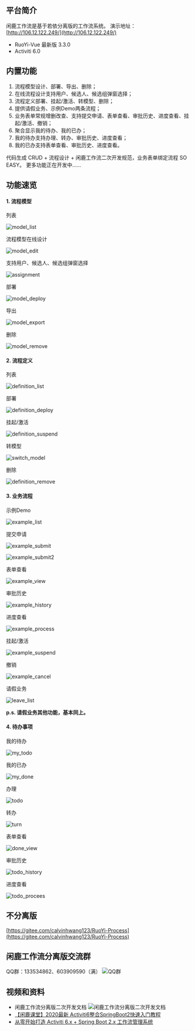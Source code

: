 ## 平台简介

闲鹿工作流是基于若依分离版的工作流系统。
演示地址：[http://106.12.122.249/](http://106.12.122.249/)

* RuoYi-Vue 最新版 3.3.0
* Activiti 6.0

## 内置功能

1. 流程模型设计、部署、导出、删除；
2. 在线流程设计支持用户、候选人、候选组弹窗选择；
3. 流程定义部署、挂起/激活、转模型、删除；
4. 提供请假业务、示例Demo两条流程；
5. 业务表单常规增删改查、支持提交申请、表单查看、审批历史、进度查看、挂起/激活、撤销；
6. 聚合显示我的待办、我的已办；
7. 我的待办支持办理、转办、审批历史、进度查看；
8. 我的已办支持表单查看、审批历史、进度查看。
    
代码生成 CRUD + 流程设计 + 闲鹿工作流二次开发规范，业务表单绑定流程 SO EASY。
更多功能正在开发中……

## 功能速览

#### 1. 流程模型

列表

![model_list](screenshot/model_list.png)



流程模型在线设计

![model_edit](screenshot/model_edit.png)



支持用户、候选人、候选组弹窗选择

![assignment](screenshot/assignment.png)



部署

![model_deploy](screenshot/model_deploy.png)



导出

![model_export](screenshot/model_export.png)



删除

![model_remove](screenshot/model_remove.png)



#### 2. 流程定义

列表

![definition_list](screenshot/definition_list.png)



部署

![definition_deploy](screenshot/definition_deploy.png)



挂起/激活

![definition_suspend](screenshot/definition_suspend.png)



转模型

![switch_model](screenshot/switch_model.png)



删除

![definition_remove](screenshot/definition_remove.png)



#### 3. 业务流程

示例Demo

![example_list](screenshot/example_list.png)



提交申请

![example_submit](screenshot/example_submit.png)

![example_submit2](screenshot/example_submit2.png)



表单查看

![example_view](screenshot/example_view.png)



审批历史

![example_history](screenshot/example_history.png)



进度查看

![example_process](screenshot/example_process.png)



挂起/激活

![example_suspend](screenshot/example_suspend.png)



撤销

![example_cancel](screenshot/example_cancel.png)



请假业务

![leave_list](screenshot/leave_list.png)



**p.s. 请假业务其他功能，基本同上。**



#### 4. 待办事项

我的待办

![my_todo](screenshot/my_todo.png)



我的已办

![my_done](screenshot/my_done.png)



办理

![todo](screenshot/todo.png)



转办

![turn](screenshot/turn.png)



表单查看

![done_view](screenshot/done_view.png)



审批历史

![todo_history](screenshot/todo_history.png)



进度查看

![todo_procees](screenshot/todo_process.png)


## 不分离版
[https://gitee.com/calvinhwang123/RuoYi-Process](https://gitee.com/calvinhwang123/RuoYi-Process)


## 闲鹿工作流分离版交流群

QQ群：133534862、603909590（满）
![QQ群](ruoyi-ui/src/assets/image/qqgroup.jpg)

## 视频和资料
- 闲鹿工作流分离版二次开发文档
![闲鹿工作流分离版二次开发文档](screenshot/06分离版讲义截图.png)
- [【闲鹿课堂】2020最新 Activiti6整合SpringBoot2快速入门教程](https://www.bilibili.com/video/BV1Fp4y19729)
- [从零开始打造 Activiti 6.x + Spring Boot 2.x 工作流管理系统](https://www.bilibili.com/video/BV1QJ411t7FC)

